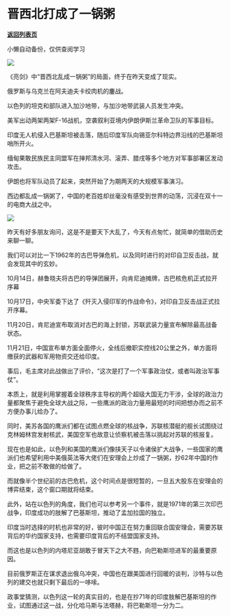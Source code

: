 # 晋西北打成了一锅粥

[**返回列表页**](/gzh/政事堂2019)

小懒自动备份，仅供查阅学习

![](https://mmbiz.qpic.cn/mmbiz_gif/rxhS23yu8cNgHWvyc8prLDPGA1vD0iaL6FGDuV8T7PkVdW43vFcsCLHhu2V78EodWnibicmoJJnAicRibqotibvIsDCA/640?wx_fmt=png&wxfrom;=5&wx;_lazy=1)

《亮剑》中“晋西北乱成一锅粥”的局面，终于在昨天变成了现实。  

俄罗斯与乌克兰在阿夫迪夫卡绞肉机的鏖战。

以色列的坦克和部队进入加沙地带，与加沙地带武装人员发生冲突。

美军出动两架两架F-16战机，空袭叙利亚境内伊朗伊斯兰革命卫队的军事目标。

印度无人机侵入巴基斯坦被击落，随后印度军队向锡亚尔科特边界沿线的巴基斯坦哨所开火。

缅甸果敢民族民主同盟军在掸邦清水河、滚弄、腊戌等多个地方对军事部署区发动攻击。

伊朗也将军队动员了起来，突然开始了为期两天的大规模军事演习。

西边都乱成一锅粥了，中国的老百姓却丝毫没有感受到世界的动荡，沉浸在双十一的电商大战之中。

![](https://mmbiz.qpic.cn/mmbiz_jpg/rxhS23yu8cNgHWvyc8prLDPGA1vD0iaL6z7GLvOL3Ad1HTEcvqjwxibBLCHcAWItDgHAas9fZX4bUu3Et334T1pQ/640?wx_fmt=jpeg&wxfrom;=5&wx;_lazy=1&wx;_co=1)

昨天有好多朋友询问，这是不是要天下大乱了，今天有点匆忙，就简单的借助历史来聊一聊。

我们可以对比一下1962年的古巴导弹危机，以及同时进行的对印自卫反击战，就会发现其中的玄妙。

10月14日，赫鲁晓夫将古巴的导弹团展开，向肯尼迪摊牌，古巴核危机正式拉开序幕

10月17日，中央军委下达了《歼灭入侵印军的作战命令》，对印自卫反击战正式拉开序幕。

11月20日，肯尼迪宣布取消对古巴的海上封锁，苏联武装力量宣布解除最高战备状态。

11月21日，中国宣布单方面全面停火，全线后撤职实控线20公里之外，单方面将缴获的武器和军用物资交还给印度。

事后，毛主席对此战做出了评价，“这次是打了一个军事政治仗，或者叫政治军事仗”。

本质上，就是利用掌握着全球秩序主导权的两个超级大国无力干涉，全球的政治力量都聚焦于避免全球大战之际，一些鹰派的政治力量用最短的时间把想办而之前不方便办事儿给办了。

同时，美苏各国的鹰派们都在试图点燃全球的核战争，苏联核潜艇的舰长试图绕过克林姆林宫发射核武，美国空军也故意让侦察机被击落以挑起对苏联的核报复。  

现在也是如此，以色列和美国的鹰派们像挟天子以令诸侯扩大战争，一些国家的鹰派们也希望利用中美俄英法等大佬们在安理会上炒成了一锅粥，抄62年中国的作业，把之前不敢做的给做了。

而就像半个世纪前的古巴危机，这个时间点是很短暂的，一旦五大股东在安理会的博弈结束，这个窗口期就将结束。

此外，站在以色列的角度，我们也可以参考另一个事件，就是1971年的第三次印巴战争，印度成功的肢解了巴基斯坦，推动了孟加拉国的独立。

印度当时选择的时机也非常的好，彼时中国正在努力重回联合国安理会，需要苏联背后的华约国家支持，也需要印度背后的不结盟国家支持。

而这也是以色列的内塔尼亚胡敢于冒天下之大不韪，向巴勒斯坦进军的最重要原因。

目前俄罗斯正在谋求退出俄乌冲突，中国也在跟美国进行回暖的谈判，沙特与以色列的建交也就只剩下最后的一哆嗦。  

政事堂猜测，以色列这一轮的真实目的，也是在抄71年的印度肢解巴基斯坦的作业，试图通过这一战，分化哈马斯与法塔赫，将巴勒斯坦一分为二。

